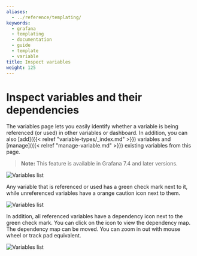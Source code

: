 ```yaml
---
aliases:
  - ../reference/templating/
keywords:
  - grafana
  - templating
  - documentation
  - guide
  - template
  - variable
title: Inspect variables
weight: 125
---
```


# Inspect variables and their dependencies

The variables page lets you easily identify whether a variable is being referenced (or used) in other variables or dashboard. In addition, you can also [add]({{< relref "variable-types/_index.md" >}}) variables and [manage]({{< relref "manage-variable.md" >}}) existing variables from this page.

> **Note:** This feature is available in Grafana 7.4 and later versions.

![Variables list](/static/img/docs/variables-templates/variables-list-7-4.png)

Any variable that is referenced or used has a green check mark next to it, while unreferenced variables have a orange caution icon next to them.

![Variables list](/static/img/docs/variables-templates/variable-not-referenced-7-4.png)

In addition, all referenced variables have a dependency icon next to the green check mark. You can click on the icon to view the dependency map. The dependency map can be moved. You can zoom in out with mouse wheel or track pad equivalent.

![Variables list](/static/img/docs/variables-templates/dependancy-map-7-4.png)
